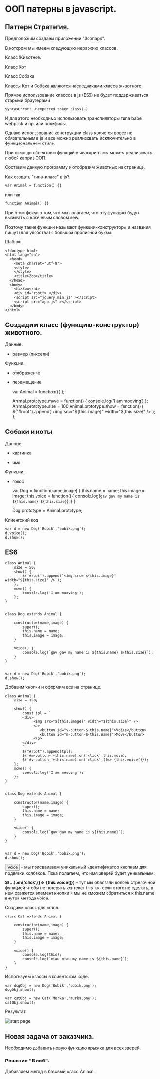 # ООП патерны в javascript.

## Паттерн Стратегия.

Предположим создаем приложении "Зоопарк".

В котором мы имеем следующую иерархию классов.

Класс Животное.

Класс Кот

Класс Собака

Классы Кот и Собака являются наследниками  класса животного.

Прямое использование классов в js (ES6) не будет поддерживаться  старыми браузерами

    SyntaxError: Unexpected token class(…)

И для этого необходимо использовать транспиляторы типа babel webpack и пр. или полифилы.

Однако использование конструкции class является вовсе не обязательным в js и все можно реализовать исключительно в функциональном стиле.

При помощи объектов и функций в яваскрипт мы можем реализовать любой каприз ООП.


Составим данную программу и отобразим животных на странице.

Как создать "типа-класс" в js?

    var Animal = function() {}

или так

    function Animal() {}

При этом фокус в том, что мы полагаем, что эту функцию будут вызывать с ключевым словом new.

Поэтому такие функции называют функции-конструкторы и названия пишут (для удобства) с большой прописной буквы.

Шаблон.

    <!doctype html>
    <html lang="en">
      <head>
        <meta charset="utf-8">
        <style>
        </style>
        <title>Zoo</title>
      </head>
      <body>
        <h1>Zoo</h1>
        <div id="root"> </div>
        <script src="jquery.min.js" ></script>
        <script src="app.js" ></script>
      </body>
    </html>

## Создадим класс (функцию-конструктор) животного.

Данные.

- размер (пиксели)

Функции.

- отображение

- перемещение

    var Animal = function(){
    };

    Animal.prototype.move = function() {
        console.log('I am mooving')
    };
    Animal.prototype.size = 100
    Animal.prototype.show = function() {
        $("#root").append(`<img src="${this.image}" width="${this.size}" />`);
    };


## Собаки и коты.

Данные.

- картинка

- имя

Функции.

- голос


    var Dog = function(name,image) {
        this.name = name;
        this.image = image;
        this.voice = function() {
            console.log(`gav gav my name is ${this.name} ${this.size}`);
        }
    }

    Dog.prototype = Animal.prototype;

Клиентский код

    var d = new Dog('Bobik','bobik.png');
    d.voice();
    d.show();

## ES6

    class Animal {
        size = 50;
        show() {
            $("#root").append(`<img src="${this.image}" width="${this.size}" />`);
        };
        move() {
            console.log('I am mooving');
        };
    }


    class Dog extends Animal {

        constructor(name,image) {
            super();
            this.name = name;
            this.image = image;
        }

        voice() {
            console.log(`gav gav my name is ${this.name} ${this.size}`);
        }
    }


    var d = new Dog('Bobik','bobik.png');
    d.show();

Добавим кнопки и оформим все на странице.

    class Animal {
        size = 150;
       
        show() {
            const tpl = `
            <div>
                 <img src="${this.image}" width="${this.size}" />
                 <p>
                    <button id="v-button-${this.name}">Voice</button>
                    <button id="m-button-${this.name}">Move</button>
                 </p>
            </div>
            `
            $("#root").append(tpl);
            $('#m-button-'+this.name).on('click',this.move);
            $('#v-button-'+this.name).on('click',()=> {this.voice()});
        };
        move() {
            console.log('I am mooving');
        };
    }


    class Dog extends Animal {

        constructor(name,image) {
            super();
            this.name = name;
            this.image = image;
        }

        voice() {
            console.log(`gav gav my name is ${this.name}`);
        }
    }


    var d = new Dog('Bobik','bobik.png');
    d.show();

**<button id="v-button-${this.name}">Voice</button>** - мы присваиваем уникальный идентификатор кнопкам для подвязки колбеков. Пока полагаем, что имя зверей будет уникальным.


**$(...).on('click',()=> {this.voice()})** - тут мы обвязали колбек стрелочной функцией чтобы не потерять контекст this т.к. если этого не сделать, в нем окажется элемент кнопки и мы не сможем обратиться к this.name внутри метода voice.

Создаем класс для котов.

    class Cat extends Animal {

        constructor(name,image) {
            super();
            this.name = name;
            this.image = image;
        }

        voice() {
            console.log(this);
            console.log(`miau miau my name is ${this.name}`);
        }
    }


Используем классы в клиентском коде.


    var dogObj = new Dog('Bobik','bobik.png');
    dogObj.show();

    var catObj = new Cat('Murka','murka.png');
    catObj.show();

Результат.

![start page]({path-to-subject}/images/2.png)



## Новая задача от заказчика.

Необходимо добавить новую функцию прыжка для всех зверей.


### Решение "В лоб".

Добавляем метод в базовый класс Animal.





